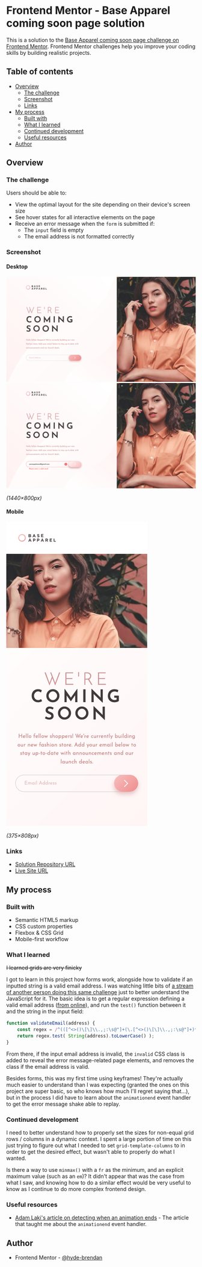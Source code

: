 # Frontend Mentor - Base Apparel coming soon page solution

This is a solution to the [Base Apparel coming soon page challenge on Frontend Mentor](https://www.frontendmentor.io/challenges/base-apparel-coming-soon-page-5d46b47f8db8a7063f9331a0). Frontend Mentor challenges help you improve your coding skills by building realistic projects. 

## Table of contents

- [Overview](#overview)
  - [The challenge](#the-challenge)
  - [Screenshot](#screenshot)
  - [Links](#links)
- [My process](#my-process)
  - [Built with](#built-with)
  - [What I learned](#what-i-learned)
  - [Continued development](#continued-development)
  - [Useful resources](#useful-resources)
- [Author](#author)

## Overview

### The challenge

Users should be able to:

- View the optimal layout for the site depending on their device's screen size
- See hover states for all interactive elements on the page
- Receive an error message when the `form` is submitted if:
  - The `input` field is empty
  - The email address is not formatted correctly

### Screenshot

#### Desktop
![Desktop solution](screenshots/solution-desktop.png)
![Desktop solution (active state)](screenshots/solution-active.png)

_(1440×800px)_

#### Mobile
![Mobile solution](screenshots/solution-mobile.png)

_(375×808px)_

### Links

- [Solution Repository URL](https://github.com/hyde-brendan/hyde-brendan.github.io/tree/main/frontend-mentor/base-apparel-coming-soon-page)
- [Live Site URL](https://hyde-brendan.github.io/frontend-mentor/base-apparel-coming-soon-page/index)

## My process

### Built with

- Semantic HTML5 markup
- CSS custom properties
- Flexbox & CSS Grid
- Mobile-first workflow

### What I learned

~~I learned grids are very finicky~~

I got to learn in this project how forms work, alongside how to validate if an inputted string is a valid email address. I was watching little bits of [a stream of another person doing this same challenge](https://www.youtube.com/watch?v=8A7-0gsbHA0) just to better understand the JavaScript for it. The basic idea is to get a regular expression defining a valid email address ([from online](https://emailregex.com/)), and run the `test()` function between it and the string in the input field:

```javascript
function validateEmail(address) {
    const regex = /^(([^<>()\[\]\\.,;:\s@"]+(\.[^<>()\[\]\\.,;:\s@"]+)*)|(".+"))@((\[[0-9]{1,3}\.[0-9]{1,3}\.[0-9]{1,3}\.[0-9]{1,3}])|(([a-zA-Z\-0-9]+\.)+[a-zA-Z]{2,}))$/;
    return regex.test( String(address).toLowerCase() );
}
```

From there, if the input email address is invalid, the `invalid` CSS class is added to reveal the error message-related page elements, and removes the class if the email address is valid.

Besides forms, this was my first time using keyframes! They're actually much easier to understand than I was expecting (granted the ones on this project are super basic, so who knows how much I'll regret saying that...), but in the process I did have to learn about the `animationend` event handler to get the error message shake able to replay.

### Continued development

I need to better understand how to properly set the sizes for non-equal grid rows / columns in a dynamic context. I spent a large portion of time on this just trying to figure out what I needed to set `grid-template-columns` to in order to get the desired effect, but wasn't able to properly do what I wanted.

Is there a way to use `minmax()` with a `fr` as the minimum, and an explicit maximum value (such as an `em`)? It didn't appear that was the case from what I saw, and knowing how to do a similar effect would be very useful to know as I continue to do more complex frontend design.

### Useful resources

- [Adam Laki's article on detecting when an animation ends](https://pineco.de/detect-the-end-of-transition-and-animation-with-the-help-of-javascript/) - The article that taught me about the `animationend` event handler.

## Author

- Frontend Mentor - [@hyde-brendan](https://www.frontendmentor.io/profile/hyde-brendan)
